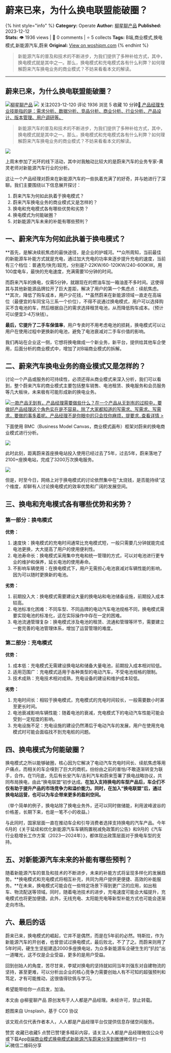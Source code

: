 # 蔚来已来，为什么换电联盟能破圈？
{% hint style="info" %}
**Category:** Operate
**Author:** [柳星聊产品](https://www.woshipm.com/u/1159493)
**Published:** 2023-12-12  
**Stats:** 👁️ 1936 views | 💬 0 comments | ⭐ 5 collects
**Tags:** B端,商业模式,换电模式,新能源汽车,蔚来
**Original:** [View on woshipm.com](https://www.woshipm.com/operate/5957043.html)
{% endhint %}
> 新能源汽车的普及和技术的不断进步，为我们提供了多种补给方式，其中，换电模式就是其中之一。那么，换电模式和充电模式各有什么利弊？如何理解蔚来汽车换电业务的商业模式？不妨来看看本文的解读。

---

## 蔚来已来，为什么换电联盟能破圈？

[![](https://static.woshipm.com/view/woshipm_api_def_20240801230439_7136.jpg?imageView2/1/w/72/h/72/q/100)](https://www.woshipm.com/u/1159493)[柳星聊产品](https://www.woshipm.com/u/1159493) ![](https://static.woshipm.com/tag/1101_1@2x.png) 关注2023-12-120 评论 1936 浏览 5 收藏 10 分钟[🔗 产品经理专业技能指的是：需求分析、数据分析、竞品分析、商业分析、行业分析、产品设计、版本管理、用户调研等。](https://ke.qidianla.com/courses/90pm)

> 新能源汽车的普及和技术的不断进步，为我们提供了多种补给方式，其中，换电模式就是其中之一。那么，换电模式和充电模式各有什么利弊？如何理解蔚来汽车换电业务的商业模式？不妨来看看本文的解读。

![](https://image.woshipm.com/wp-files/2023/12/jB9ywXjnr65sZB3xkz9t.jpg)

上周末参加了光环的线下活动，其中对我触动比较大的是蔚来汽车的业务专家-黄灵老师对新能源汽车行业的分析。

这让一个产品经理对蔚来在新能源汽车的一些执着充满了的好奇，并与她进行了深聊。我们主要围绕以下信息展开探讨：

1.  蔚来汽车为何如此执着于换电模式？
2.  蔚来汽车换电业务的商业模式又是怎样的？
3.  换电和充电模式各有哪些优势和劣势？
4.  换电模式为何能破圈？
5.  对新能源汽车未来的补能有哪些预判？

## 一、蔚来汽车为何如此执着于换电模式？

**首先，是解决续航焦虑的最快途径，是企业的护城河。**众所周知，当前最佳的新能源车补能方式就是充电，通过加大充电的功率来逐步提升充电的速度，当前有三个档位：普通充/快充/超充，分别是7-22KW/60-120KW/240-600KW。用100度电车，最快的充电速度，充满需要10分钟的时间。

而蔚来汽车的换电，仅需5分钟，就跟现在的燃油车加一箱油差不多时间。这使得其与其他新能源品牌拉开了巨大差距，解决了用户的第一个焦虑点：续航焦虑。**其次，降低了购车成本，用户少花钱，**虽然蔚来在新能源领域一直走在高端位（最便宜的车同宝马三系一个价位），不得不说通过换电模式，用户可以选择购买不含电池的车，然后根据自己的需求选择租赁电池，从而降低购车成本。（预计可以便宜3-4万块钱）。

**最后，它提升了二手车保值率**，用户专卖时不用考虑电池的损耗，换电模式可以让用户在使用过程中更换新的电池，避免了电池衰减对二手车价值的影响。

我们再站在企业这一侧，它想将换电做成一个新业务，新平台，提供给其他车企使用，后面分析的商业模式中，增加了对B端商业模式的拆解。

## 二、蔚来汽车换电业务的商业模式又是怎样的？

讨论一个产品或服务的可持续性，必须还得从商业模式来深入分析，我们可以看到，整个蔚来汽车的商业模式主要包括整车销售、电池租赁、换电服务和会员服务等几大板块，未来极有可能形成新的换电业务。

[![](https://image.woshipm.com/2023/08/02/58dc678c-30e3-11ee-88e7-00163e0b5ff3.png)一款产品无到有，产品经理需要做些什么？在一个产品从无到有的过程中，要做好产品经理这个角色实在是不容易，除了大家都知道的写需求、写需求、写需求，要做的事多着呢。产品经理不是你眼中的只会找你麻烦，提要求..查看详情 >](https://ke.qidianla.com/courses/bcpm)

下面使用 BMC（Business Model Canvas，商业模式画布）框架对蔚来的换电商业模式进行分析。

![](https://image.woshipm.com/wp-files/2023/12/DD3eZLHKqAL2p2QhEI5z.png)

此时此刻，距离蔚来首座换电站投入使用已经过去了5年，过去5年，蔚来落地了2100+座换电站，完成了3200万次换电服务。

![](https://image.woshipm.com/wp-files/2023/12/gcnkFX1MwTThcWfnufpB.png)

但是，时至今日，网络上对于换电模式的讨论依然集中在“太烧钱，是否能持续”这个维度，却鲜有人讨论换电模式的效率优势和广阔的发展空间。

## 三、换电和充电模式各有哪些优势和劣势？

### 第一部分：换电模式

**优势：**

1.  速度快：换电模式的充电时间通常比充电模式短，一般只需要几分钟就能完成电池更换，大大提高了用户的使用便利性。
2.  电池寿命长：换电模式采用集中充电和统一管理的方式，可以对电池进行更专业的维护和保养，延长电池的使用寿命。
3.  不影响车辆使用：在换电模式下，用户无需担心电池衰减对车辆性能的影响，因为可以随时更换新的电池。

**劣势：**

1.  前期投入大：换电模式需要建设大量的换电站和电池储备设施，前期投入成本较高。
2.  电池标准化困难：不同车型、不同品牌的电动汽车电池规格不同，换电模式需要实现电池的标准化，这在实际操作中存在一定的困难。
3.  电池流通管理复杂：换电模式涉及电池的租赁、流通和管理等环节，需要建立一套完善的电池管理体系，增加了运营管理的难度。

### 第二部分：充电模式

**优势：**

1.  成本低：充电模式无需建设换电站和储备大量电池，前期投入成本相对较低。
2.  适用范围广：充电模式适用于各种类型的电动汽车，不受电池规格的限制。
3.  技术成熟：充电技术相对成熟，充电设备的建设和维护成本较低。

**劣势：**

1.  充电时间长：相较于换电模式，充电模式的充电时间较长，一般需要数小时甚至更长时间。
2.  电池衰减影响车辆性能：随着电池的衰减，充电模式下的电动汽车性能可能会受到一定程度的影响。
3.  充电设施不足：充电设施的建设仍然滞后于电动汽车的发展，用户在使用充电模式时可能会面临找不到充电桩的问题。

## 四、换电模式为何能破圈？

换电模式之所以能够破圈，核心因为它解决了电动汽车充电时间长、续航焦虑等用户痛点，而相关的车企嗅到了巨大的商机，纷纷由之前的害怕/不敢逐渐转变为联手，合作。在11月底，先后有长安汽车/吉利汽车和蔚来签署了换电战略协议，共同布局换电，由此“换电联盟”初步达成。**在加入支持换电的车型产品后，车企们不仅有助于提升产品的市场竞争力和溢价能力。同时，在加入“换电联盟”后，通过换电站运营，也可以为车企带来更多的盈利空间。**

（举个简单的例子，换电站除了换电业务外，还可以同时做储能，利用波峰波谷的价格差，长期下来，也是一笔不小的收益。）

与此同时，国家层面一直在推动车企和引导消费者选择支持换电的汽车产品。今年6月的《关于延续和优化新能源汽车车辆购置税减免政策的公告》和9月的《汽车行业稳增长工作方案（2023—2024年）》，都体现出政策层面对于换电车型的支持。

## 五、对新能源汽车未来的补能有哪些预判？

随着新能源汽车的普及和技术的不断进步，未来的补能方式将呈现多样化的发展趋势。**换电模式和充电模式将相互补充，共同为用户提供更便捷、高效的补能服务。**在未来，换电模式可能会在一些特定场景下得到更广泛的应用，如出租车、物流配送等领域。同时，随着电池技术的进步，充电速度可能会大幅提升，充电模式也将更加便捷。此外，无线充电、太阳能充电等新型补能方式也可能会逐渐走向市场。

## 六、最后的话

蔚来已来，换电模式的崛起，它并不是偶然，而是在5年前的必然。特斯拉，作为新能源汽车的开创者，也曾尝试过换电模式，最后败北，不了了之。而蔚来则用了5年时间，硬生生坚挺建造2000多座换电站，为众多新能源车企硬生生的“扒拉”出一道曙光，这不仅是企业受益，更多的是用户受益。

回到创始人的角度，苦尽甘来，李斌对换电的坚持就如同当年刘强东对自建物流的坚持，甚至更难，可以分析出企业的核心竞争力需要创始人有不可知的超强预判和笃定，才有可能推动，这很值得钦佩与学习。

希望能带给你一点启发，加油。

本文由 @柳星聊产品 原创发布于人人都是产品经理。未经许可，禁止转载。

题图来自 Unsplash，基于 CC0 协议

该文观点仅代表作者本人，人人都是产品经理平台仅提供信息存储空间服务。

赞赏 收藏已收藏5 点赞已赞1更多精彩内容，请关注人人都是产品经理微信公众号或下载App[B端](https://www.woshipm.com/tag/b%e7%ab%af)[商业模式](https://www.woshipm.com/tag/%e5%95%86%e4%b8%9a%e6%a8%a1%e5%bc%8f)[换电模式](https://www.woshipm.com/tag/%e6%8d%a2%e7%94%b5%e6%a8%a1%e5%bc%8f)[新能源汽车](https://www.woshipm.com/tag/%e6%96%b0%e8%83%bd%e6%ba%90%e6%b1%bd%e8%bd%a6)[蔚来](https://www.woshipm.com/tag/%e8%94%9a%e6%9d%a5)[分享到微博](https://service.weibo.com/share/share.php?appkey=2775287854&title=蔚来已来，为什么换电联盟能破圈？&url=https://www.woshipm.com/operate/5957043.html&pic=https://image.woshipm.com/wp-files/2023/12/jB9ywXjnr65sZB3xkz9t.jpg)微信扫一扫![微信二维码](https://api.pwmqr.com/qrcode/create/?url=https://www.woshipm.com/operate/5957043.html)分享